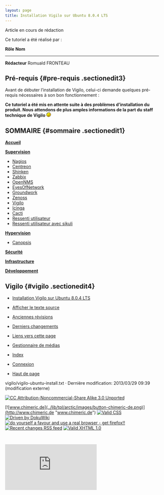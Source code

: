 ```yaml
---
layout: page
title: Installation Vigilo sur Ubuntu 8.0.4 LTS
---
```


Article en cours de rédaction

Ce tutoriel a été réalisé par :

  **Rôle**        **Nom**
  --------------- ------------------
  **Rédacteur**   Romuald FRONTEAU

Pré-requis {#pre-requis .sectionedit3}
----------

Avant de débuter l’installation de Vigilo, celui-ci demande quelques
pré-requis nécessaires à son bon fonctionnement :

**Ce tutoriel a été mis en attente suite à des problèmes d’installation
du produit. Nous attendons de plus amples informations de la part du
staff technique de Vigilo ![;-)](../lib/images/smileys/icon_wink.gif)**

SOMMAIRE {#sommaire .sectionedit1}
--------

**[Accueil](../start.html "start")**

**[Supervision](../supervision/start.html "supervision:start")**

-   [Nagios](../nagios/start.html "nagios:start")
-   [Centreon](../centreon/start.html "centreon:start")
-   [Shinken](../shinken/start.html "shinken:start")
-   [Zabbix](../zabbix/start.html "zabbix:start")
-   [OpenNMS](../opennms/start.html "opennms:start")
-   [EyesOfNetwork](../eyesofnetwork/start.html "eyesofnetwork:start")
-   [Groundwork](../groundwork/start.html "groundwork:start")
-   [Zenoss](../zenoss/start.html "zenoss:start")
-   [Vigilo](start.html "vigilo:start")
-   [Icinga](../icinga/start.html "icinga:start")
-   [Cacti](../cacti/start.html "cacti:start")
-   [Ressenti
    utilisateur](../supervision/eue/start.html "supervision:eue:start")
-   [Ressenti utilisateur avec
    sikuli](../sikuli/eue/start.html "sikuli:eue:start")

**[Hypervision](../hypervision/start.html "hypervision:start")**

-   [Canopsis](../canopsis/start.html "canopsis:start")

**[Sécurité](../securite/start.html "securite:start")**

**[Infrastructure](../infra/start.html "infra:start")**

**[Développement](../dev/start.html "dev:start")**

Vigilo {#vigilo .sectionedit4}
------

-   [Installation Vigilo sur Ubuntu 8.0.4
    LTS](vigilo-ubuntu-install.html "vigilo:vigilo-ubuntu-install")

-   [Afficher le texte
    source](vigilo-ubuntu-install@do=edit&rev=0.html "Afficher le texte source [V]")
-   [Anciennes
    révisions](vigilo-ubuntu-install@do=revisions.html "Anciennes révisions [O]")
-   [Derniers
    changements](vigilo-ubuntu-install@do=recent.html "Derniers changements [R]")
-   [Liens vers cette
    page](vigilo-ubuntu-install@do=backlink.html "Liens vers cette page")
-   [Gestionnaire de
    médias](vigilo-ubuntu-install@do=media.html "Gestionnaire de médias")
-   [Index](vigilo-ubuntu-install@do=index.html "Index [X]")
-   [Connexion](vigilo-ubuntu-install@do=login&sectok=6bca6bdf16f8880de3d6d3649db89a26.html "Connexion")
-   [Haut de
    page](vigilo-ubuntu-install.html#dokuwiki__top "Haut de page [T]")

vigilo/vigilo-ubuntu-install.txt · Dernière modification: 2013/03/29
09:39 (modification externe)

[![CC Attribution-Noncommercial-Share Alike 3.0
Unported](../lib/images/license/button/cc-by-nc-sa.png)](http://creativecommons.org/licenses/by-nc-sa/3.0/)

[![www.chimeric.de](../lib/tpl/arctic/images/button-chimeric-de.png)](http://www.chimeric.de "www.chimeric.de")
[![Valid
CSS](../lib/tpl/arctic/images/button-css.png)](http://jigsaw.w3.org/css-validator/check/referer "Valid CSS")
[![Driven by
DokuWiki](../lib/tpl/arctic/images/button-dw.png)](http://wiki.splitbrain.org/wiki:dokuwiki "Driven by DokuWiki")
[![do yourself a favour and use a real browser - get
firefox!!](../lib/tpl/arctic/images/button-firefox.png)](http://www.firefox-browser.de "do yourself a favour and use a real browser - get firefox")
[![Recent changes RSS
feed](../lib/tpl/arctic/images/button-rss.png)](../feed.php "Recent changes RSS feed")
[![Valid XHTML
1.0](../lib/tpl/arctic/images/button-xhtml.png)](http://validator.w3.org/check/referer "Valid XHTML 1.0")

![](../lib/exe/indexer.php@id=vigilo%253Avigilo-ubuntu-install&1424859533)

![](http://analytics.monitoring-fr.org/piwik.php?idsite=2)
